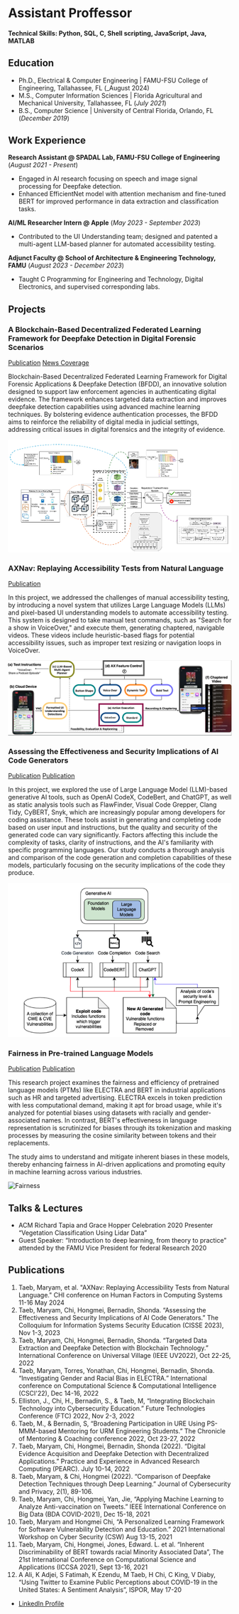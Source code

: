 # Assistant Proffessor

#### Technical Skills: Python, SQL, C, Shell scripting, JavaScript, Java, MATLAB


## Education
- Ph.D., Electrical & Computer Engineering | FAMU-FSU College of Engineering, Tallahassee, FL (_August 2024)						     
- M.S., Computer Information Sciences | Florida Agricultural and Mechanical University, Tallahassee, FL (_July 2021_)			        		
- B.S., Computer Science | University of Central Florida, Orlando, FL (_December 2019_)

## Work Experience
**Research Assistant @ SPADAL Lab, FAMU-FSU College of Engineering** (_August 2021 - Present_)
- Engaged in AI research focusing on speech and image signal processing for Deepfake detection.
- Enhanced EfficientNet model with attention mechanism and fine-tuned BERT for improved performance in data extraction and classification tasks.

**AI/ML Researcher Intern @ Apple** (_May 2023 - September 2023_)
- Contributed to the UI Understanding team; designed and patented a multi-agent LLM-based planner for automated accessibility testing.

**Adjunct Faculty @ School of Architecture & Engineering Technology, FAMU** (_August 2023 - December 2023_)
- Taught C Programming for Engineering and Technology, Digital Electronics, and supervised corresponding labs.


## Projects
### A Blockchain-Based Decentralized Federated Learning Framework for Deepfake Detection in Digital Forensic Scenarios

[Publication](https://ieeexplore.ieee.org/abstract/document/10185510)
[News Coverage](https://eng.famu.fsu.edu/news/new-ai-truth-tool-targets-deepfakes-and-misinformation)

Blockchain-Based Decentralized Federated Learning Framework for Digital Forensic Applications & Deepfake Detection (BFDD), an innovative solution designed to support law enforcement agencies in authenticating digital evidence. The framework enhances targeted data extraction and improves deepfake detection capabilities using advanced machine learning techniques. By bolstering evidence authentication processes, the BFDD aims to reinforce the reliability of digital media in judicial settings, addressing critical issues in digital forensics and the integrity of evidence.

![BFDD](/assets/img/BFDD.png)

### AXNav: Replaying Accessibility Tests from Natural Language
[Publication](https://arxiv.org/pdf/2310.02424)

In this project, we addressed the challenges of manual accessibility testing, by introducing a novel system that utilizes Large Language Models (LLMs) and pixel-based UI understanding models to automate accessibility testing. This system is designed to take manual test commands, such as "Search for a show in VoiceOver," and execute them, generating chaptered, navigable videos. These videos include heuristic-based flags for potential accessibility issues, such as improper text resizing or navigation loops in VoiceOver.

![AXNAV](/assets/img/AxNAV.png)

### Assessing the Effectiveness and Security Implications of AI Code Generators
[Publication](https://cisse.info/journal/index.php/cisse/article/view/180)
[Publication](https://ieeexplore.ieee.org/abstract/document/9644382)

In this project, we explored the use of Large Language Model (LLM)-based generative AI tools, such as OpenAI CodeX, CodeBert, and ChatGPT, as well as static analysis tools such as FlawFinder, Visual Code Grepper, Clang Tidy, CyBERT, Snyk, which are increasingly popular among developers for coding assistance. These tools assist in generating and completing code based on user input and instructions, but the quality and security of the generated code can vary significantly. Factors affecting this include the complexity of tasks, clarity of instructions, and the AI's familiarity with specific programming languages. Our study conducts a thorough analysis and comparison of the code generation and completion capabilities of these models, particularly focusing on the security implications of the code they produce. 

![AXNAV](/assets/img/AI-SourceCode.png)

### Fairness in Pre-trained Language Models
[Publication](https://link.springer.com/chapter/10.1007/978-3-030-86970-0_19)
[Publication](https://ieeexplore.ieee.org/abstract/document/10216397)

This research project examines the fairness and efficiency of pretrained language models (PTMs) like ELECTRA and BERT in industrial applications such as HR and targeted advertising. ELECTRA excels in token prediction with less computational demand, making it apt for broad usage, while it's analyzed for potential biases using datasets with racially and gender-associated names. In contrast, BERT's effectiveness in language representation is scrutinized for biases through its tokenization and masking processes by measuring the cosine similarity between tokens and their replacements.

The study aims to understand and mitigate inherent biases in these models, thereby enhancing fairness in AI-driven applications and promoting equity in machine learning across various industries.

![Fairness](/assets/img/Fairness.jpeg)

## Talks & Lectures
- ACM Richard Tapia and Grace Hopper Celebration 2020 Presenter “Vegetation Classification Using Lidar Data”
- Guest Speaker: “Introduction to deep learning, from theory to practice” attended by the FAMU Vice President for federal Research 2020

## Publications

1. Taeb, Maryam, et al. "AXNav: Replaying Accessibility Tests from Natural
Language." CHI conference on Human Factors in Computing Systems 11-16 May
2024
2. Taeb, Maryam, Chi, Hongmei, Bernadin, Shonda. “Assessing the Effectiveness
and Security Implications of AI Code Generators.” The Colloquium for Information
Systems Security Education (CISSE 2023), Nov 1-3, 2023
3. Taeb, Maryam, Chi, Hongmei, Bernadin, Shonda. “Targeted Data Extraction and
Deepfake Detection with Blockchain Technology.” International Conference on
Universal Village (IEEE UV2022), Oct 22-25, 2022
4. Taeb, Maryam, Torres, Yonathan, Chi, Hongmei, Bernadin, Shonda. “Investigating
Gender and Racial Bias in ELECTRA.” International conference on Computational
Science & Computational Intelligence (CSCI'22), Dec 14-16, 2022
5. Elliston, J., Chi, H., Bernadin, S., & Taeb, M, “Integrating Blockchain Technology
into Cybersecurity Education.” Future Technologies Conference (FTC) 2022, Nov
2-3, 2022
6. Taeb, M., & Bernadin, S, “Broadening Participation in URE Using PS-MMM-based
Mentoring for URM Engineering Students.” The Chronicle of Mentoring & Coaching
conference 2022, Oct 23-27, 2022
7. Taeb, Maryam, Chi, Hongmei, Bernadin, Shonda (2022). “Digital Evidence
Acquisition and Deepfake Detection with Decentralized Applications.” Practice
and Experience in Advanced Research Computing (PEARC). July 10-14, 2022
8. Taeb, Maryam, & Chi, Hongmei (2022). “Comparison of Deepfake Detection
Techniques through Deep Learning.” Journal of Cybersecurity and Privacy, 2(1),
89-106.
9. Taeb, Maryam, Chi, Hongmei, Yan, Jie, “Applying Machine Learning to Analyze
Anti-vaccination on Tweets.” IEEE International Conference on Big Data (BDA
COVID-2021), Dec 15-18, 2021
10. Taeb, Maryam and Hongmei Chi, “A Personalized Learning Framework for
Software Vulnerability Detection and Education.” 2021 International Workshop on
Cyber Security (CSW) Aug 13-15, 2021
11. Taeb, Maryam, Chi, Hongmei, Jones, Edward. L. et al. “Inherent Discriminability of
BERT towards racial Minority Associated Data”, The 21st International Conference
on Computational Science and Applications (ICCSA 2021), Sept 13-16, 2021
12. A Ali, K Adjei, S Fatimah, K Ezendu, M Taeb, H Chi, C King, V Diaby, “Using Twitter
to Examine Public Perceptions about COVID-19 in the United States: A Sentiment
Analysis”, ISPOR, May 17-20

- [LinkedIn Profile](https://www.linkedin.com/in/maryamrmoghadam/)
